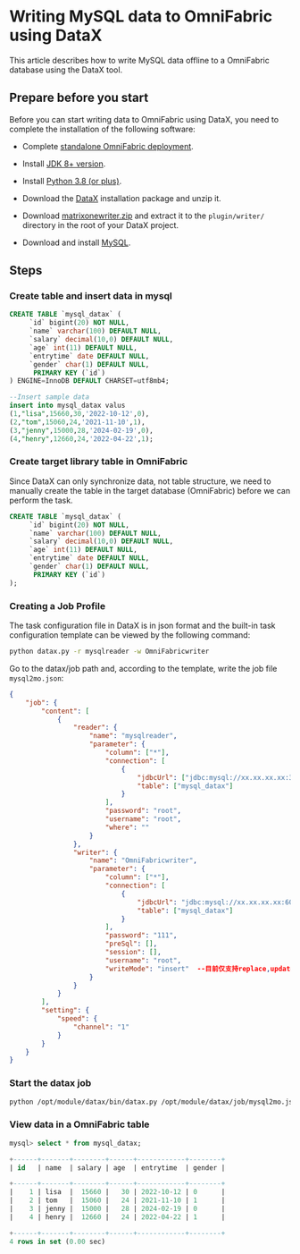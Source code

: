 # Writing MySQL data to OmniFabric using DataX

This article describes how to write MySQL data offline to a OmniFabric database using the DataX tool.

## Prepare before you start

Before you can start writing data to OmniFabric using DataX, you need to complete the installation of the following software:

- Complete [standalone OmniFabric deployment](../../../../Get-Started/install-standalone-matrixone.md).

- Install [JDK 8+ version](https://www.oracle.com/sg/java/technologies/javase/javase8-archive-downloads.html).

- Install [Python 3.8 (or plus)](https://www.python.org/downloads/).

- Download the [DataX](https://datax-opensource.oss-cn-hangzhou.aliyuncs.com/202210/datax.tar.gz) installation package and unzip it.

- Download [matrixonewriter.zip](https://community-shared-data-1308875761.cos.ap-beijing.myqcloud.com/artwork/docs/develop/Computing-Engine/datax-write/matrixonewriter.zip) and extract it to the `plugin/writer/` directory in the root of your DataX project.

- Download and install [MySQL](https://downloads.mysql.com/archives/get/p/23/file/mysql-server_8.0.33-1ubuntu23.04_amd64.deb-bundle.tar).

## Steps

### Create table and insert data in mysql

```sql
CREATE TABLE `mysql_datax` (
     `id` bigint(20) NOT NULL,
     `name` varchar(100) DEFAULT NULL,
     `salary` decimal(10,0) DEFAULT NULL,
     `age` int(11) DEFAULT NULL,
     `entrytime` date DEFAULT NULL,
     `gender` char(1) DEFAULT NULL,
      PRIMARY KEY (`id`)
) ENGINE=InnoDB DEFAULT CHARSET=utf8mb4;

--Insert sample data
insert into mysql_datax valus
(1,"lisa",15660,30,'2022-10-12',0),
(2,"tom",15060,24,'2021-11-10',1),
(3,"jenny",15000,28,'2024-02-19',0),
(4,"henry",12660,24,'2022-04-22',1);
```

### Create target library table in OmniFabric

Since DataX can only synchronize data, not table structure, we need to manually create the table in the target database (OmniFabric) before we can perform the task.

```sql
CREATE TABLE `mysql_datax` (
     `id` bigint(20) NOT NULL,
     `name` varchar(100) DEFAULT NULL,
     `salary` decimal(10,0) DEFAULT NULL,
     `age` int(11) DEFAULT NULL,
     `entrytime` date DEFAULT NULL,
     `gender` char(1) DEFAULT NULL,
      PRIMARY KEY (`id`)
);
```

### Creating a Job Profile

The task configuration file in DataX is in json format and the built-in task configuration template can be viewed by the following command:

```bash
python datax.py -r mysqlreader -w OmniFabricwriter
```

Go to the datax/job path and, according to the template, write the job file `mysql2mo.json`:

```json
{
    "job": {
        "content": [
            {
                "reader": {
                    "name": "mysqlreader",
                    "parameter": {
                        "column": ["*"],
                        "connection": [
                            {
                                "jdbcUrl": ["jdbc:mysql://xx.xx.xx.xx:3306/test"],
                                "table": ["mysql_datax"]
                            }
                        ],
                        "password": "root",
                        "username": "root",
                        "where": ""
                    }
                },
                "writer": {
                    "name": "OmniFabricwriter",
                    "parameter": {
                        "column": ["*"],
                        "connection": [
                            {
                                "jdbcUrl": "jdbc:mysql://xx.xx.xx.xx:6001/test",
                                "table": ["mysql_datax"]
                            }
                        ],
                        "password": "111",
                        "preSql": [],
                        "session": [],
                        "username": "root",
                        "writeMode": "insert"  --目前仅支持replace,update 或 insert 方式
                    }
                }
            }
        ],
        "setting": {
            "speed": {
                "channel": "1"
            }
        }
    }
}
```

### Start the datax job

```bash
python /opt/module/datax/bin/datax.py /opt/module/datax/job/mysql2mo.json
```

### View data in a OmniFabric table

```sql
mysql> select * from mysql_datax;

+------+-------+--------+------+------------+--------+
| id   | name  | salary | age  | entrytime  | gender |

+------+-------+--------+------+------------+--------+
|    1 | lisa  |  15660 |   30 | 2022-10-12 | 0      |
|    2 | tom   |  15060 |   24 | 2021-11-10 | 1      |
|    3 | jenny |  15000 |   28 | 2024-02-19 | 0      |
|    4 | henry |  12660 |   24 | 2022-04-22 | 1      |

+------+-------+--------+------+------------+--------+
4 rows in set (0.00 sec)
```
